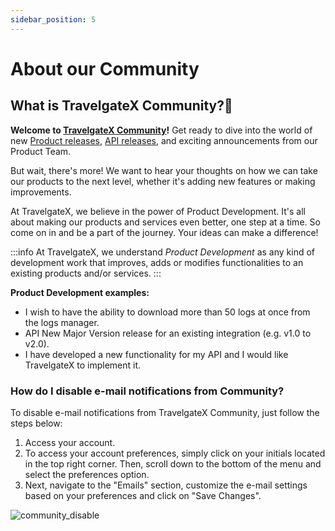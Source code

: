 ```yaml
---
sidebar_position: 5
---
```


# About our Community

## What is TravelgateX Community?🚀

**Welcome to [TravelgateX Community](https://community.travelgatex.com/)!** Get ready to dive into the world of new [Product releases](https://community.travelgatex.com/c/product-release/12), [API releases](https://community.travelgatex.com/c/tgx-apis-release-notes/6), and exciting announcements from our Product Team.

But wait, there's more! We want to hear your thoughts on how we can take our products to the next level, whether it's adding new features or making improvements.

At TravelgateX, we believe in the power of Product Development. It's all about making our products and services even better, one step at a time. So come on in and be a part of the journey. Your ideas can make a difference!

:::info
At TravelgateX, we understand *Product Development* as any kind of development work that improves, adds or modifies functionalities to an existing products and/or services.
:::


**Product Development examples:**
* I wish to have the ability to download more than 50 logs at once from the logs manager.
* API New Major Version release for an existing integration (e.g. v1.0 to v2.0).
* I have developed a new functionality for my API and I would like TravelgateX to implement it.

### How do I disable e-mail notifications from Community?
To disable e-mail notifications from TravelgateX Community, just follow the steps below:

1. Access your account.
1. To access your account preferences, simply click on your initials located in the top right corner. Then, scroll down to the bottom of the menu and select the preferences option.
1. Next, navigate to the "Emails" section, customize the e-mail settings based on your preferences and click on "Save Changes".

![community_disable](https://storage.travelgate.com/kbase/tgx_community_disable_notifications.jpg)